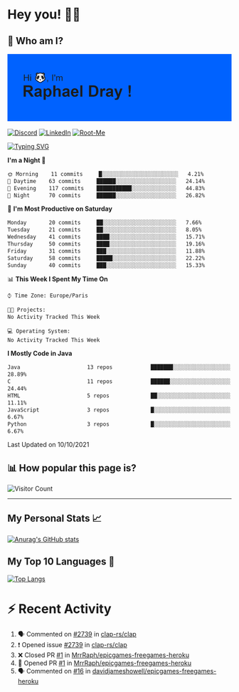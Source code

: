 # **Hey you! 👋🏼**

## **🔎 Who am I?**

<img src="https://github.com/MrrRaph/MrrRaph/blob/master/header.png?raw=true">

[![Discord](https://img.shields.io/badge/Discord-7289DA?style=for-the-badge&logo=discord&logoColor=white
)](https://discordapp.com/users/MrRaph#4214/)
[![LinkedIn](https://img.shields.io/badge/LinkedIn-0077B5?style=for-the-badge&logo=linkedin&logoColor=white)](https://www.linkedin.com/in/raphaeldray/)
[![Root-Me](https://img.shields.io/badge/dynamic/json?color=yellowgreen&label=Root-me%20Score&query=score&style=for-the-badge&url=https://raw.githubusercontent.com/MrrRaph/MrrRaph/master/root-me-stats.json&logoColor=white)](https://www.root-me.org/PandHacker)


[![Typing SVG](https://readme-typing-svg.herokuapp.com?font=glory&size=23&multiline=true&height=65&lines=CyberSecurity+Engineer+%F0%9F%92%BB;Freelance+Fullstack+Developer)](https://git.io/typing-svg)

<!--START_SECTION:waka-->
**I'm a Night 🦉** 

```text
🌞 Morning    11 commits     █░░░░░░░░░░░░░░░░░░░░░░░░   4.21% 
🌆 Daytime    63 commits     ██████░░░░░░░░░░░░░░░░░░░   24.14% 
🌃 Evening    117 commits    ███████████░░░░░░░░░░░░░░   44.83% 
🌙 Night      70 commits     ██████░░░░░░░░░░░░░░░░░░░   26.82%

```
📅 **I'm Most Productive on Saturday** 

```text
Monday       20 commits     ██░░░░░░░░░░░░░░░░░░░░░░░   7.66% 
Tuesday      21 commits     ██░░░░░░░░░░░░░░░░░░░░░░░   8.05% 
Wednesday    41 commits     ████░░░░░░░░░░░░░░░░░░░░░   15.71% 
Thursday     50 commits     ████░░░░░░░░░░░░░░░░░░░░░   19.16% 
Friday       31 commits     ███░░░░░░░░░░░░░░░░░░░░░░   11.88% 
Saturday     58 commits     █████░░░░░░░░░░░░░░░░░░░░   22.22% 
Sunday       40 commits     ███░░░░░░░░░░░░░░░░░░░░░░   15.33%

```


📊 **This Week I Spent My Time On** 

```text
⌚︎ Time Zone: Europe/Paris

🐱‍💻 Projects: 
No Activity Tracked This Week

💻 Operating System: 
No Activity Tracked This Week

```

**I Mostly Code in Java** 

```text
Java                     13 repos            ███████░░░░░░░░░░░░░░░░░░   28.89% 
C                        11 repos            ██████░░░░░░░░░░░░░░░░░░░   24.44% 
HTML                     5 repos             ██░░░░░░░░░░░░░░░░░░░░░░░   11.11% 
JavaScript               3 repos             █░░░░░░░░░░░░░░░░░░░░░░░░   6.67% 
Python                   3 repos             █░░░░░░░░░░░░░░░░░░░░░░░░   6.67%

```



 Last Updated on 10/10/2021
<!--END_SECTION:waka-->

## **📊 How popular this page is?**

![Visitor Count](https://profile-counter.glitch.me/MrrRaph/count.svg)

---

## **My Personal Stats 📈**

[![Anurag's GitHub stats](https://github-readme-stats.vercel.app/api?username=mrrraph&count_private=true&show_icons=true&title_color=fff&text_color=fff&bg_color=30,36d1dc,904e95)](https://github.com/anuraghazra/github-readme-stats)

## **My Top 10 Languages 📣**

[![Top Langs](https://github-readme-stats.vercel.app/api/top-langs/?username=mrrraph&langs_count=10&layout=compact&hide=html,css&hide_title=true)](https://github.com/anuraghazra/github-readme-stats)


# **⚡ Recent Activity**

<!--START_SECTION:activity-->
1. 🗣 Commented on [#2739](https://github.com/clap-rs/clap/issues/2739) in [clap-rs/clap](https://github.com/clap-rs/clap)
2. ❗️ Opened issue [#2739](https://github.com/clap-rs/clap/issues/2739) in [clap-rs/clap](https://github.com/clap-rs/clap)
3. ❌ Closed PR [#1](https://github.com/MrrRaph/epicgames-freegames-heroku/pull/1) in [MrrRaph/epicgames-freegames-heroku](https://github.com/MrrRaph/epicgames-freegames-heroku)
4. 💪 Opened PR [#1](https://github.com/MrrRaph/epicgames-freegames-heroku/pull/1) in [MrrRaph/epicgames-freegames-heroku](https://github.com/MrrRaph/epicgames-freegames-heroku)
5. 🗣 Commented on [#16](https://github.com/davidjameshowell/epicgames-freegames-heroku/issues/16) in [davidjameshowell/epicgames-freegames-heroku](https://github.com/davidjameshowell/epicgames-freegames-heroku)
<!--END_SECTION:activity-->